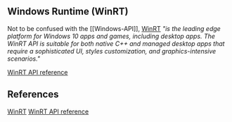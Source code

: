 ## Windows Runtime (WinRT)

Not to be confused with the [[Windows-API]], [WinRT](https://learn.microsoft.com/en-us/windows/win32/apiindex/api-index-portal) *"is the leading edge platform for Windows 10 apps and games, including desktop apps. The WinRT API is suitable for both native C++ and managed desktop apps that require a sophisticated UI, styles customization, and graphics-intensive scenarios."*

[WinRT API reference](https://learn.microsoft.com/en-us/uwp/api/)



## References

[WinRT](https://learn.microsoft.com/en-us/windows/win32/apiindex/api-index-portal)
[WinRT API reference](https://learn.microsoft.com/en-us/uwp/api/)